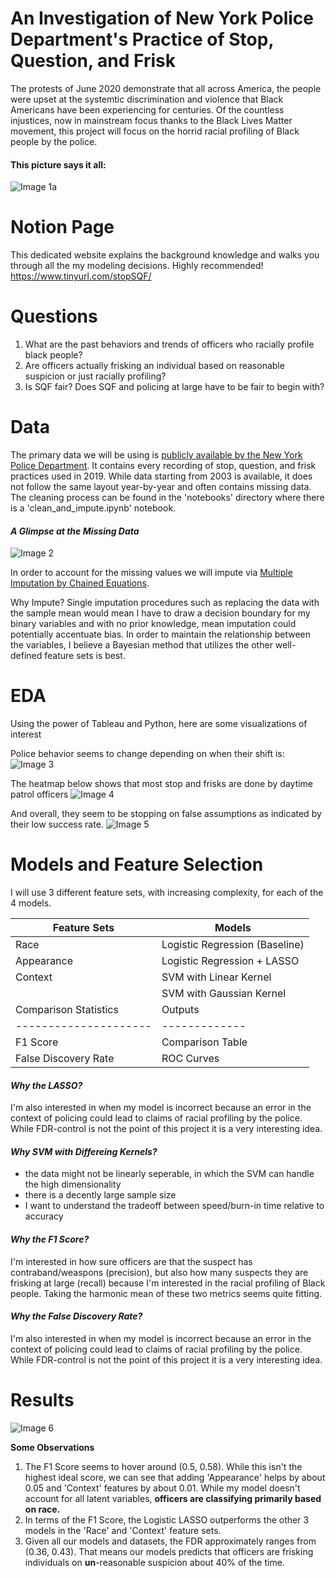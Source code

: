 # An Investigation of New York Police Department's Practice of Stop, Question, and Frisk

The protests of June 2020 demonstrate that all across America, the people were upset at the systemtic discrimination and violence that Black Americans have been experiencing for centuries. Of the countless injustices, now in mainstream focus thanks to the Black Lives Matter movement, this project will focus on the horrid racial profiling of Black people by the police.

#### This picture says it all:
![Image 1a](https://github.com/WinsonTruong/police/blob/master/images/frisk_v_arrest2.png)


# Notion Page
This dedicated website explains the background knowledge and walks you through all the my modeling decisions. Highly recommended!
https://www.tinyurl.com/stopSQF/

# Questions 
1. What are the past behaviors and trends of officers who racially profile black people?
2. Are officers actually frisking an individual based on reasonable suspicion or just racially profiling?
3. Is SQF fair? Does SQF and policing at large have to be fair to begin with?

# Data
The primary data we will be using is [publicly available by the New York Police Department](https://www1.nyc.gov/site/nypd/stats/reports-analysis/stopfrisk.page). It contains every recording of stop, question, and frisk practices used in 2019. While data starting from 2003 is available, it does not follow the same layout year-by-year and often contains missing data. The cleaning process can be found in the 'notebooks' directory where there is a 'clean_and_impute.ipynb' notebook.

#### _A Glimpse at the Missing Data_

![Image 2](https://github.com/WinsonTruong/police/blob/master/images/missing_data.png)

In order to account for the missing values we will impute via [Multiple Imputation by Chained Equations](https://www.ncbi.nlm.nih.gov/pmc/articles/PMC3074241/).

Why Impute? Single imputation procedures such as replacing the data with the sample mean would mean I have to draw a decision boundary for my binary variables and with no prior knowledge, mean imputation could potentially accentuate bias. In order to maintain the relationship between the variables, I believe a Bayesian method that utilizes the other well-defined feature sets is best.

# EDA
Using the power of Tableau and Python, here are some visualizations of interest

Police behavior seems to change depending on when their shift is:
![Image 3](https://github.com/WinsonTruong/police/blob/master/images/bronx_queens.png)

The heatmap below shows that most stop and frisks are done by daytime patrol officers
![Image 4](https://github.com/WinsonTruong/police/blob/master/images/police_rank.png)

And overall, they seem to be stopping on false assumptions as indicated by their low success rate.
![Image 5](https://github.com/WinsonTruong/police/blob/master/images/police_rank2.png)


# Models and Feature Selection

I will use 3 different feature sets, with increasing complexity, for each of the 4 models. 


Feature Sets          | Models
--------------------- | -------------
Race                  | Logistic Regression (Baseline)
Appearance            | Logistic Regression + LASSO
Context               | SVM with Linear Kernel
                      | SVM with Gaussian Kernel
Comparison Statistics | Outputs
--------------------- | -------------
F1 Score              | Comparison Table
False Discovery Rate  | ROC Curves

#### _Why the LASSO?_
I'm also interested in when my model is incorrect because an error in the context of policing could lead to claims of racial profiling by the police. While FDR-control is not the point of this project it is a very interesting idea.

#### _Why SVM with Differeing Kernels?_

- the data might not be linearly seperable, in which the SVM can handle the high dimensionality
- there is a decently large sample size
- I want to understand the tradeoff between speed/burn-in time relative to accuracy

#### _Why the F1 Score?_
I'm interested in how sure officers are that the suspect has contraband/weaspons (precision), but also how many suspects they are frisking at large (recall) because I'm interested in the racial profiling of Black people. Taking the harmonic mean of these two metrics seems quite fitting.

#### _Why the False Discovery Rate?_
I'm also interested in when my model is incorrect because an error in the context of policing could lead to claims of racial profiling by the police. While FDR-control is not the point of this project it is a very interesting idea.



# Results

![Image 6](https://github.com/WinsonTruong/police/blob/master/images/summary_metrics.png)

**Some Observations**
1. The F1 Score seems to hover around (0.5, 0.58). While this isn't the highest ideal score, we can see that adding 'Appearance' helps by about 0.05 and 'Context' features by about 0.01. While my model doesn't account for all latent variables, **officers are classifying primarily based on race.**
2. In terms of the F1 Score, the Logistic LASSO outperforms the other 3 models in the 'Race' and 'Context' feature sets.
3. Given all our models and datasets, the FDR approximately ranges from (0.36,  0.43). That means our models predicts that officers are frisking individuals on **un**-reasonable suspicion about 40% of the time.

